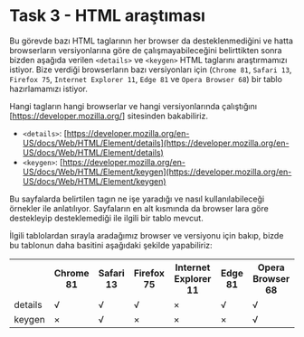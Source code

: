 # Task 3 - HTML araştıması

Bu görevde bazı HTML taglarının her browser da desteklenmediğini ve hatta browserların versiyonlarına göre de çalışmayabileceğini belirttikten sonra bizden aşağıda verilen `<details>` ve `<keygen>` HTML taglarını araştırmamızı istiyor. Bize verdiği browserların bazı versiyonları için (`Chrome 81`, `Safari 13`, `Firefox 75`, `Internet Explorer 11`, `Edge 81` ve `Opera Browser 68`) bir tablo hazırlamamızı istiyor.

Hangi tagların hangi browserlar ve hangi versiyonlarında çalıştığını [https://developer.mozilla.org/] sitesinden bakabiliriz.
 - `<details>`: [https://developer.mozilla.org/en-US/docs/Web/HTML/Element/details](https://developer.mozilla.org/en-US/docs/Web/HTML/Element/details)
 - `<keygen>`: [https://developer.mozilla.org/en-US/docs/Web/HTML/Element/keygen](https://developer.mozilla.org/en-US/docs/Web/HTML/Element/keygen)
 
Bu sayfalarda belirtilen tagın ne işe yaradığı ve nasıl kullanılabileceği örnekler ile anlatılıyor. Sayfaların en alt kısmında da browser lara göre destekleyip desteklemediği ile ilgili bir tablo mevcut.

İlgili tablolardan sırayla aradağımız browser ve versiyonu için bakıp, bizde bu tablonun daha basitini aşağıdaki şekilde yapabiliriz:
<table>
  <tr>
    <th></th>
    <th>Chrome 81</th>
    <th>Safari 13</th>
    <th>Firefox 75</th>
    <th>Internet Explorer 11</th>
    <th>Edge 81</th>
    <th>Opera Browser 68</th>
  </tr>
  <tr>
    <td>details</td>
    <td>√</td>
    <td>√</td>
    <td>√</td>
    <td>×</td>
    <td>√</td>
    <td>√</td>
  </tr>
  <tr>
    <td>keygen</td>
    <td>×</td>
    <td>√</td>
    <td>×</td>
    <td>×</td>
    <td>×</td>
    <td>√</td>
  </tr>
</table>
